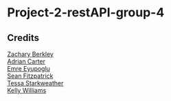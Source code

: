 # Project-2-restAPI-group-4

## Credits

[Zachary Berkley](https://github.com/ZBerkley88)<br>
[Adrian Carter](https://github.com/carter-adrian)<br>
[Emre Eyupoglu](https://github.com/emreyupoglu)<br>
[Sean Fitzpatrick](https://github.com/smfitz)<br>
[Tessa Starkweather](https://github.com/t-starkw)<br>
[Kelly Williams](https://github.com/kellyfayrishta)
